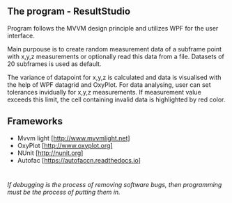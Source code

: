 ## The program - ResultStudio
Program follows the MVVM design principle and utilizes WPF for the user interface.

Main purpouse is to create random measurement data of a subframe point with x,y,z measurements or optionally read this data from a file. Datasets of 20 subframes is used as default. 

The variance of datapoint for x,y,z is calculated and data is visualised with the help of WPF datagrid and OxyPlot. For data analysing, user can set tolerances invidually for x,y,z measurements. If measurement value exceeds this limit, the cell containing invalid data is highlighted by red color.

## Frameworks

- Mvvm light [http://www.mvvmlight.net]
- OxyPlot [http://www.oxyplot.org]
- NUnit [http://nunit.org]
- Autofac [https://autofaccn.readthedocs.io]
#
*If debugging is the process of removing software bugs, then programming must be the process of putting them in.*
